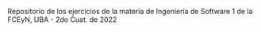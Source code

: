 Repositorio de los ejercicios de la materia de Ingeniería de Software 1 de la FCEyN, UBA - 2do Cuat. de 2022
